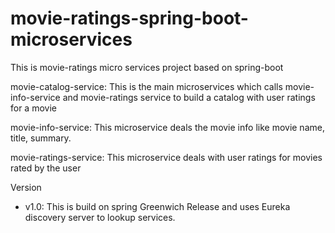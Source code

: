 # movie-ratings-spring-boot-microservices
This is movie-ratings micro services project  based on spring-boot

movie-catalog-service: This is the main microservices which calls movie-info-service and movie-ratings service to build a catalog with user ratings for a movie

movie-info-service: This microservice deals the movie info like movie name, title, summary.

movie-ratings-service: This microservice deals with user ratings for movies rated by the user

Version
- v1.0: This is build on spring Greenwich Release and uses Eureka discovery server to lookup services.